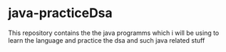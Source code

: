 # java-practiceDsa
This repository contains the the java programms which i will be using to learn the language and practice the dsa and such java related stuff
